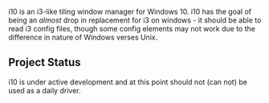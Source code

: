 
i10 is an i3-like tiling window manager for Windows 10.
i10 has the goal of being an _almost_ drop in replacement
for i3 on windows - it should be able to read i3 config
files, though some config elements may not work due to the
difference in nature of Windows verses Unix.

## Project Status

i10 is under active development and at this point should
not (can not) be used as a daily driver.
